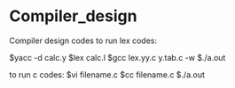 # Compiler_design
Compiler design codes
to run lex codes:

$yacc -d calc.y
$lex calc.l
$gcc lex.yy.c y.tab.c -w
$./a.out

to run c codes:
$vi filename.c
$cc filename.c
$./a.out
